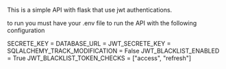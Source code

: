 This is a simple API with flask that use jwt authentications.

to run you must have your .env file to run  the API with the following configuration



SECRETE_KEY = 
DATABASE_URL = 
JWT_SECRETE_KEY = 
SQLALCHEMY_TRACK_MODIFICATION = False
JWT_BLACKLIST_ENABLED = True
JWT_BLACKLIST_TOKEN_CHECKS = ["access", "refresh"]
